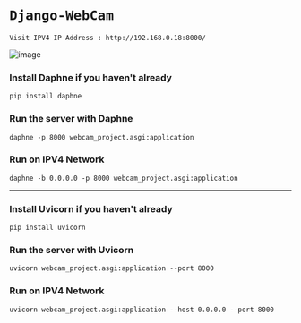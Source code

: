 # `Django-WebCam`

    Visit IPV4 IP Address : http://192.168.0.18:8000/

![image](https://github.com/imvickykumar999/Django-WebCam/assets/50515418/38474e55-4c09-44b1-b1dd-694149e5042b)

### Install Daphne if you haven't already
    pip install daphne

### Run the server with Daphne
    daphne -p 8000 webcam_project.asgi:application

### Run on IPV4 Network
    daphne -b 0.0.0.0 -p 8000 webcam_project.asgi:application

---

### Install Uvicorn if you haven't already
    pip install uvicorn

### Run the server with Uvicorn
    uvicorn webcam_project.asgi:application --port 8000

### Run on IPV4 Network
    uvicorn webcam_project.asgi:application --host 0.0.0.0 --port 8000
